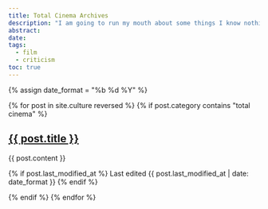 ```yaml
---
title: Total Cinema Archives
description: "I am going to run my mouth about some things I know nothing about."
abstract:
date:
tags:
  - film
  - criticism
toc: true
---
```


{% assign date_format = "%b %d %Y" %}

{% for post in site.culture reversed %}
{% if post.category contains "total cinema" %}
<section class="blog-post e-content level1" id="{{ post.slug }}" itemprop="blogPost" itemscope itemtype="http://schema.org/BlogPosting" itemid="https://umt.world/total-cinema#{{ post.slug }}">
<h1 id="{{ post.slug }}" title="'{{ post.title }}', posted on {{ post.date | date: "%b %e, %Y." }}">
	<a href="#{{ post.slug }}">{{ post.title }}</a>
</h1>

<span itemprop="articleBody">
{{ post.content }}
</span>

{% if post.last_modified_at %}
<span class="blog-post-modified-date">Last edited {{ post.last_modified_at | date: date_format }}</span>
{% endif %}

{% endif %}
{% endfor %}
</section>
